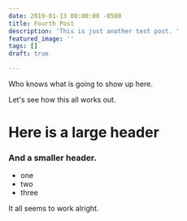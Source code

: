 ```yaml
---
date: 2019-01-13 00:00:00 -0500
title: Fourth Post
description: 'This is just another test post. '
featured_image: ''
tags: []
draft: true

---
```

Who knows what is going to show up here. 

Let's see how this all works out. 

# Here is a large header

### And a smaller header. 

* one
* two
* three

It all seems to work alright. 